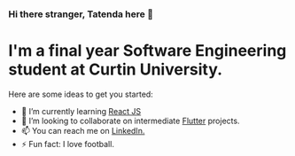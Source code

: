 ### Hi there stranger, Tatenda here 👋

<h1>I'm a final year Software Engineering student at Curtin University.</h1>

Here are some ideas to get you started:

<!--- 🔭 I’m currently working on ...-->
- 🌱 I’m currently learning <a href="https://reactjs.org/">React JS</a>
- 👯 I’m looking to collaborate on intermediate <a href="https://flutter.dev/">Flutter</a> projects.
- 📫 You can reach me on <a href="https://www.linkedin.com/in/tatendausuwana/">LinkedIn.</a>
- ⚡ Fun fact: I love football.

